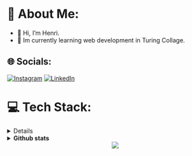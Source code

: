 
  # 💫 About Me:
  - 👋 Hi, I’m Henri.  
  - 🌱 Im currently learning web development in Turing Collage. 



## 🌐 Socials:
[![Instagram](https://img.shields.io/badge/Instagram-%23E4405F.svg?logo=Instagram&logoColor=white)](https://instagram.com/henriits) [![LinkedIn](https://img.shields.io/badge/LinkedIn-%230077B5.svg?logo=linkedin&logoColor=white)](https://linkedin.com/in/henri-tsarents) 

# 💻 Tech Stack:

<details>
<div>
    <summary><b>Languages & Frameworks used</b></summary>
  <h3>Languages</h3>
  <img src="https://img.shields.io/badge/HTML5-E34F26?style=flat-square&logo=html5&logoColor=white" width="30" height="30" alt="HTML5">
  <img src="https://img.shields.io/badge/Markdown-000000?style=flat-square&logo=markdown&logoColor=white" width="30" height="30" alt="Markdown">
  <img src="https://img.shields.io/badge/JavaScript-F7DF1E?style=flat-square&logo=javascript&logoColor=black" width="30" height="30" alt="JavaScript">
  <img src="https://img.shields.io/badge/TypeScript-007ACC?style=flat-square&logo=typescript&logoColor=white" width="30" height="30" alt="TypeScript">
  <img src="https://img.shields.io/badge/CSS3-1572B6?style=flat-square&logo=css3&logoColor=white" width="30" height="30" alt="CSS3">
  <img src="https://img.shields.io/badge/Python-3776AB?style=flat-square&logo=python&logoColor=ffdd54" width="30" height="30" alt="Python">
  <img src="https://img.shields.io/badge/PowerShell-5391FE?style=flat-square&logo=powershell&logoColor=white" width="30" height="30" alt="PowerShell">
</div>

<div>
  <h3>Front-End Frameworks & Libraries</h3>
  <img src="https://img.shields.io/badge/React-61DAFB?style=flat-square&logo=react&logoColor=black" width="30" height="30" alt="React">
  <img src="https://img.shields.io/badge/Vue.js-4FC08D?style=flat-square&logo=vuedotjs&logoColor=white" width="30" height="30" alt="Vue.js">
  <img src="https://img.shields.io/badge/Next.js-000000?style=flat-square&logo=next.js&logoColor=white" width="30" height="30" alt="Next.js">
  <img src="https://img.shields.io/badge/jQuery-0769AD?style=flat-square&logo=jquery&logoColor=white" width="30" height="30" alt="jQuery">
  <img src="https://img.shields.io/badge/Tailwind%20CSS-38B2AC?style=flat-square&logo=tailwind-css&logoColor=white" width="30" height="30" alt="Tailwind CSS">
  <img src="https://img.shields.io/badge/Chakra%20UI-319795?style=flat-square&logo=chakraui&logoColor=white" width="30" height="30" alt="Chakra UI">
  <img src="https://img.shields.io/badge/Vite-646CFF?style=flat-square&logo=vite&logoColor=white" width="30" height="30" alt="Vite">
</div>

<div>
  <h3>Back-End Frameworks & Libraries</h3>
  <img src="https://img.shields.io/badge/Django-092E20?style=flat-square&logo=django&logoColor=white" width="30" height="30" alt="Django">
  <img src="https://img.shields.io/badge/Flask-000000?style=flat-square&logo=flask&logoColor=white" width="30" height="30" alt="Flask">
  <img src="https://img.shields.io/badge/Express.js-404D59?style=flat-square&logo=express&logoColor=white" width="30" height="30" alt="Express.js">
  <img src="https://img.shields.io/badge/tRPC-2596BE?style=flat-square&logo=trpc&logoColor=white" width="30" height="30" alt="tRPC">
</div>

<div>
  <h3>Tools & Platforms</h3>
  <img src="https://img.shields.io/badge/GitHub-181717?style=flat-square&logo=github&logoColor=white" width="30" height="30" alt="GitHub">
  <img src="https://img.shields.io/badge/GitHub%20Actions-2088FF?style=flat-square&logo=github-actions&logoColor=white" width="30" height="30" alt="GitHub Actions">
  <img src="https://img.shields.io/badge/GitHub%20Pages-222222?style=flat-square&logo=github-pages&logoColor=white" width="30" height="30" alt="GitHub Pages">
  <img src="https://img.shields.io/badge/Insomnia-4000BF?style=flat-square&logo=insomnia&logoColor=white" width="30" height="30" alt="Insomnia">
  <img src="https://img.shields.io/badge/Uploadcare-013243?style=flat-square&logo=uploadcare&logoColor=white" width="30" height="30" alt="Uploadcare">
</div>

<div>
  <h3>Operating Systems</h3>
  <img src="https://img.shields.io/badge/Linux-FCC624?style=flat-square&logo=linux&logoColor=black" width="30" height="30" alt="Linux">
  <img src="https://img.shields.io/badge/Ubuntu-E95420?style=flat-square&logo=ubuntu&logoColor=white" width="30" height="30" alt="Ubuntu">
</div>

<div>
  <h3>Databases</h3>
  <img src="https://img.shields.io/badge/PostgreSQL-4169E1?style=flat-square&logo=postgresql&logoColor=white" width="30" height="30" alt="PostgreSQL">
  <img src="https://img.shields.io/badge/SQLite-003B57?style=flat-square&logo=sqlite&logoColor=white" width="30" height="30" alt="SQLite">
  <img src="https://img.shields.io/badge/Neon-2A93E0?style=flat-square&logo=neon&logoColor=white" width="30" height="30" alt="Neon">
</div>

<div>
  <h3>APIs & WebSocket Libraries</h3>
  <img src="https://img.shields.io/badge/Socket.io-010101?style=flat-square&logo=socket.io&logoColor=white" width="30" height="30" alt="Socket.io">
  <img src="https://img.shields.io/badge/Zod-3068B7?style=flat-square&logo=zod&logoColor=white" width="30" height="30" alt="Zod">
</div>

<div>
  <h3>Cloud & Web Services</h3>
  <img src="https://img.shields.io/badge/Amazon%20AWS-FF9900?style=flat-square&logo=amazon-aws&logoColor=white" width="30" height="30" alt="Amazon AWS">
  <img src="https://img.shields.io/badge/NGINX-269539?style=flat-square&logo=nginx&logoColor=white" width="30" height="30" alt="NGINX">
  <img src="https://img.shields.io/badge/Amazon%20Lightsail-232F3E?style=flat-square&logo=amazon-aws&logoColor=FF9900" width="30" height="30" alt="Amazon Lightsail">
</div>

<div>
  <h3>Visualization Libraries</h3>
  <img src="https://img.shields.io/badge/Chart.js-F5788D?style=flat-square&logo=chart.js&logoColor=white" width="30" height="30" alt="Chart.js">
</div>

<div>
  <h3>ORM & Database Query Builders</h3>
  <img src="https://img.shields.io/badge/Kysely-000000?style=flat-square&logoColor=white" width="30" height="30" alt="Kysely">
</div>


</details>

<details>
  <summary><b>Github stats</b></summary>

<div align="center">
<p align="center"> 
  Visitor count<br>
  <img src="https://profile-counter.glitch.me/henriits/count.svg" />
</p>
</div>
<br>


<div align="center">
  <img src="https://github-profile-trophy.vercel.app/?username=henriits&theme=juicyfresh&no-frame=false&no-bg=false&margin-w=4"  />
</div>


<br>
<div align="center">

<img align="center" height="170" src="https://github-readme-stats.vercel.app/api/top-langs/?username=henriits&theme=dark&show_icons=true&hide_border=true&layout=compact&langs_count=8&size_weight=0.5&count_weight=0.5&border=true&hide=kvlang&hide_border=false&border_radius=5"/>
</div>

<br>

<div align="center">
  <img src="https://streak-stats.demolab.com?user=henriits&locale=en&mode=daily&theme=dark&hide_border=false&border_radius=5&order=3" height="220" alt="streak graph"  />
</div>


<br>
</details>

<div align="center">
  <img src="https://quotes-github-readme.vercel.app/api?type=horizontal&theme=dark"  />
</div>





